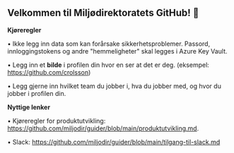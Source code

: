 ## Velkommen til Miljødirektoratets GitHub! 👋

<b>Kjøreregler</b>

•	Ikke legg inn data som kan forårsake sikkerhetsproblemer. Passord, innloggingstokens og andre "hemmeligheter" skal legges i Azure Key Vault.

•	Legg inn et <b>bilde</b> i profilen din hvor en ser at det er deg. (eksempel: https://github.com/crolsson)

•	Legg gjerne inn hvilket team du jobber i, hva du jobber med, og hvor du jobber i profilen din.

<b>Nyttige lenker</b>

•	Kjøreregler for produktutvikling: https://github.com/miljodir/guider/blob/main/produktutvikling.md.

•	Slack: https://github.com/miljodir/guider/blob/main/tilgang-til-slack.md



<!--

**Here are some ideas to get you started:**

🙋‍♀️ A short introduction - what is your organization all about?
🌈 Contribution guidelines - how can the community get involved?
👩‍💻 Useful resources - where can the community find your docs? Is there anything else the community should know?
🍿 Fun facts - what does your team eat for breakfast?
🧙 Remember, you can do mighty things with the power of [Markdown](https://docs.github.com/github/writing-on-github/getting-started-with-writing-and-formatting-on-github/basic-writing-and-formatting-syntax)
-->
